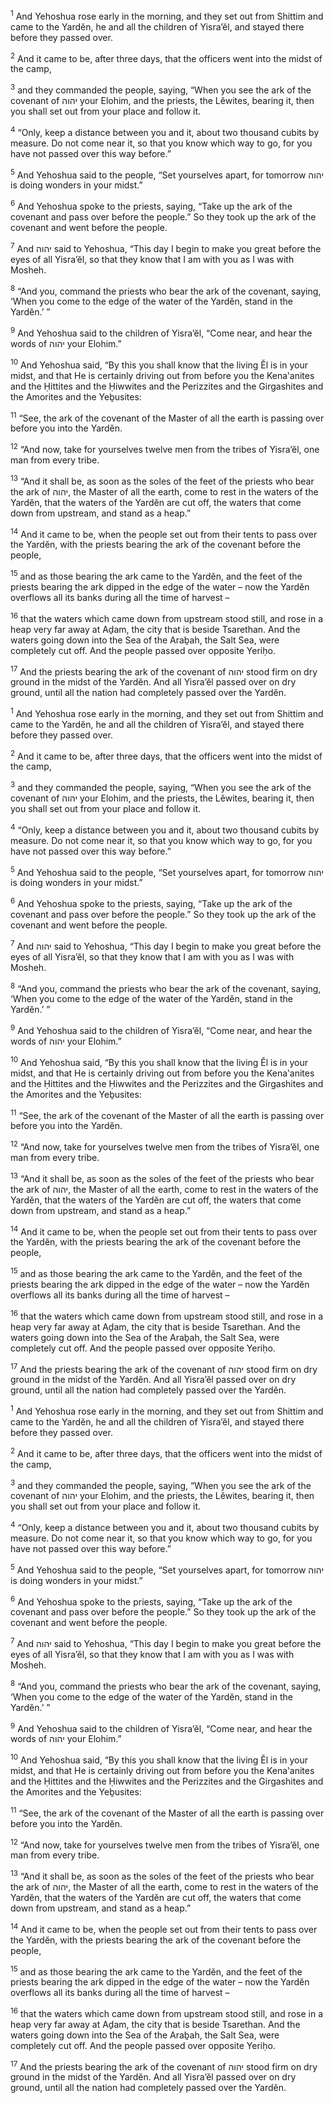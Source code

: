 <sup>1</sup> And Yehoshua rose early in the morning, and they set out from Shittim and came to the Yardĕn, he and all the children of Yisra’ĕl, and stayed there before they passed over.

<sup>2</sup> And it came to be, after three days, that the officers went into the midst of the camp,

<sup>3</sup> and they commanded the people, saying, “When you see the ark of the covenant of יהוה your Elohim, and the priests, the Lĕwites, bearing it, then you shall set out from your place and follow it.

<sup>4</sup> “Only, keep a distance between you and it, about two thousand cubits by measure. Do not come near it, so that you know which way to go, for you have not passed over this way before.”

<sup>5</sup> And Yehoshua said to the people, “Set yourselves apart, for tomorrow יהוה is doing wonders in your midst.”

<sup>6</sup> And Yehoshua spoke to the priests, saying, “Take up the ark of the covenant and pass over before the people.” So they took up the ark of the covenant and went before the people.

<sup>7</sup> And יהוה said to Yehoshua, “This day I begin to make you great before the eyes of all Yisra’ĕl, so that they know that I am with you as I was with Mosheh.

<sup>8</sup> “And you, command the priests who bear the ark of the covenant, saying, ‘When you come to the edge of the water of the Yardĕn, stand in the Yardĕn.’ ”

<sup>9</sup> And Yehoshua said to the children of Yisra’ĕl, “Come near, and hear the words of יהוה your Elohim.”

<sup>10</sup> And Yehoshua said, “By this you shall know that the living Ĕl is in your midst, and that He is certainly driving out from before you the Kena‛anites and the Ḥittites and the Ḥiwwites and the Perizzites and the Girgashites and the Amorites and the Yeḇusites:

<sup>11</sup> “See, the ark of the covenant of the Master of all the earth is passing over before you into the Yardĕn.

<sup>12</sup> “And now, take for yourselves twelve men from the tribes of Yisra’ĕl, one man from every tribe.

<sup>13</sup> “And it shall be, as soon as the soles of the feet of the priests who bear the ark of יהוה, the Master of all the earth, come to rest in the waters of the Yardĕn, that the waters of the Yardĕn are cut off, the waters that come down from upstream, and stand as a heap.”

<sup>14</sup> And it came to be, when the people set out from their tents to pass over the Yardĕn, with the priests bearing the ark of the covenant before the people,

<sup>15</sup> and as those bearing the ark came to the Yardĕn, and the feet of the priests bearing the ark dipped in the edge of the water – now the Yardĕn overflows all its banks during all the time of harvest –

<sup>16</sup> that the waters which came down from upstream stood still, and rose in a heap very far away at Aḏam, the city that is beside Tsarethan. And the waters going down into the Sea of the Araḇah, the Salt Sea, were completely cut off. And the people passed over opposite Yeriḥo.

<sup>17</sup> And the priests bearing the ark of the covenant of יהוה stood firm on dry ground in the midst of the Yardĕn. And all Yisra’ĕl passed over on dry ground, until all the nation had completely passed over the Yardĕn.

<sup>1</sup> And Yehoshua rose early in the morning, and they set out from Shittim and came to the Yardĕn, he and all the children of Yisra’ĕl, and stayed there before they passed over.

<sup>2</sup> And it came to be, after three days, that the officers went into the midst of the camp,

<sup>3</sup> and they commanded the people, saying, “When you see the ark of the covenant of יהוה your Elohim, and the priests, the Lĕwites, bearing it, then you shall set out from your place and follow it.

<sup>4</sup> “Only, keep a distance between you and it, about two thousand cubits by measure. Do not come near it, so that you know which way to go, for you have not passed over this way before.”

<sup>5</sup> And Yehoshua said to the people, “Set yourselves apart, for tomorrow יהוה is doing wonders in your midst.”

<sup>6</sup> And Yehoshua spoke to the priests, saying, “Take up the ark of the covenant and pass over before the people.” So they took up the ark of the covenant and went before the people.

<sup>7</sup> And יהוה said to Yehoshua, “This day I begin to make you great before the eyes of all Yisra’ĕl, so that they know that I am with you as I was with Mosheh.

<sup>8</sup> “And you, command the priests who bear the ark of the covenant, saying, ‘When you come to the edge of the water of the Yardĕn, stand in the Yardĕn.’ ”

<sup>9</sup> And Yehoshua said to the children of Yisra’ĕl, “Come near, and hear the words of יהוה your Elohim.”

<sup>10</sup> And Yehoshua said, “By this you shall know that the living Ĕl is in your midst, and that He is certainly driving out from before you the Kena‛anites and the Ḥittites and the Ḥiwwites and the Perizzites and the Girgashites and the Amorites and the Yeḇusites:

<sup>11</sup> “See, the ark of the covenant of the Master of all the earth is passing over before you into the Yardĕn.

<sup>12</sup> “And now, take for yourselves twelve men from the tribes of Yisra’ĕl, one man from every tribe.

<sup>13</sup> “And it shall be, as soon as the soles of the feet of the priests who bear the ark of יהוה, the Master of all the earth, come to rest in the waters of the Yardĕn, that the waters of the Yardĕn are cut off, the waters that come down from upstream, and stand as a heap.”

<sup>14</sup> And it came to be, when the people set out from their tents to pass over the Yardĕn, with the priests bearing the ark of the covenant before the people,

<sup>15</sup> and as those bearing the ark came to the Yardĕn, and the feet of the priests bearing the ark dipped in the edge of the water – now the Yardĕn overflows all its banks during all the time of harvest –

<sup>16</sup> that the waters which came down from upstream stood still, and rose in a heap very far away at Aḏam, the city that is beside Tsarethan. And the waters going down into the Sea of the Araḇah, the Salt Sea, were completely cut off. And the people passed over opposite Yeriḥo.

<sup>17</sup> And the priests bearing the ark of the covenant of יהוה stood firm on dry ground in the midst of the Yardĕn. And all Yisra’ĕl passed over on dry ground, until all the nation had completely passed over the Yardĕn.

<sup>1</sup> And Yehoshua rose early in the morning, and they set out from Shittim and came to the Yardĕn, he and all the children of Yisra’ĕl, and stayed there before they passed over.

<sup>2</sup> And it came to be, after three days, that the officers went into the midst of the camp,

<sup>3</sup> and they commanded the people, saying, “When you see the ark of the covenant of יהוה your Elohim, and the priests, the Lĕwites, bearing it, then you shall set out from your place and follow it.

<sup>4</sup> “Only, keep a distance between you and it, about two thousand cubits by measure. Do not come near it, so that you know which way to go, for you have not passed over this way before.”

<sup>5</sup> And Yehoshua said to the people, “Set yourselves apart, for tomorrow יהוה is doing wonders in your midst.”

<sup>6</sup> And Yehoshua spoke to the priests, saying, “Take up the ark of the covenant and pass over before the people.” So they took up the ark of the covenant and went before the people.

<sup>7</sup> And יהוה said to Yehoshua, “This day I begin to make you great before the eyes of all Yisra’ĕl, so that they know that I am with you as I was with Mosheh.

<sup>8</sup> “And you, command the priests who bear the ark of the covenant, saying, ‘When you come to the edge of the water of the Yardĕn, stand in the Yardĕn.’ ”

<sup>9</sup> And Yehoshua said to the children of Yisra’ĕl, “Come near, and hear the words of יהוה your Elohim.”

<sup>10</sup> And Yehoshua said, “By this you shall know that the living Ĕl is in your midst, and that He is certainly driving out from before you the Kena‛anites and the Ḥittites and the Ḥiwwites and the Perizzites and the Girgashites and the Amorites and the Yeḇusites:

<sup>11</sup> “See, the ark of the covenant of the Master of all the earth is passing over before you into the Yardĕn.

<sup>12</sup> “And now, take for yourselves twelve men from the tribes of Yisra’ĕl, one man from every tribe.

<sup>13</sup> “And it shall be, as soon as the soles of the feet of the priests who bear the ark of יהוה, the Master of all the earth, come to rest in the waters of the Yardĕn, that the waters of the Yardĕn are cut off, the waters that come down from upstream, and stand as a heap.”

<sup>14</sup> And it came to be, when the people set out from their tents to pass over the Yardĕn, with the priests bearing the ark of the covenant before the people,

<sup>15</sup> and as those bearing the ark came to the Yardĕn, and the feet of the priests bearing the ark dipped in the edge of the water – now the Yardĕn overflows all its banks during all the time of harvest –

<sup>16</sup> that the waters which came down from upstream stood still, and rose in a heap very far away at Aḏam, the city that is beside Tsarethan. And the waters going down into the Sea of the Araḇah, the Salt Sea, were completely cut off. And the people passed over opposite Yeriḥo.

<sup>17</sup> And the priests bearing the ark of the covenant of יהוה stood firm on dry ground in the midst of the Yardĕn. And all Yisra’ĕl passed over on dry ground, until all the nation had completely passed over the Yardĕn.

